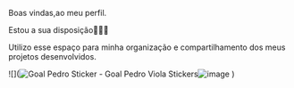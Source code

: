 Boas vindas,ao meu perfil.

Estou a sua disposição🙇🏿‍♂️

Utilizo esse espaço para minha organização e compartilhamento dos meus projetos desenvolvidos.


  ![](<img src="https://media.tenor.com/wFX6j05AqGEAAAAi/goal-pedro.gif" alt="Goal Pedro Sticker - Goal Pedro Viola Stickers"/>![image](https://github.com/Freitas20139/Cassio/assets/170775579/c24b0024-2ced-422b-94fa-d0e29fe7e48c)
)
